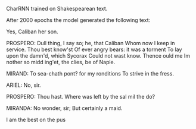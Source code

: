 CharRNN trained on Shakespearean text.

After 2000 epochs the model generated the following text:

Yes, Caliban her son.

PROSPERO:
Dull thing, I say so; he, that Caliban
Whom now I keep in service. Thou best know'st
Of ever angry bears: it was a torment
To lay upon the damn'd, which Sycorax
Could not wast know.
Thence ould me
Im nother so midd ing'et, the clies, be of Naple.

MIRAND:
To sea-chath pont? for my ronditions
To strive in the fress.

ARIEL:
No, sir.

PROSPERO:
Thou hast. Where was left by the sal mil the do?

MIRANDA:
No wonder, sir;
But certainly a maid.

I am the best on the pus

